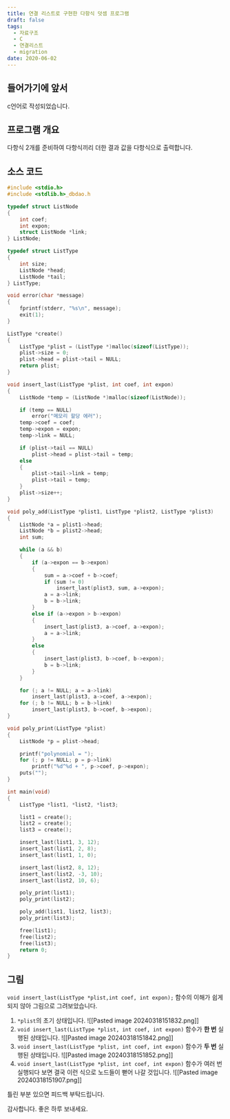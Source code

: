```yaml
---
title: 연결 리스트로 구현한 다항식 덧셈 프로그램
draft: false
tags:
  - 자료구조
  - C
  - 연결리스트
  - migration
date: 2020-06-02
---
```


## 들어가기에 앞서

c언어로 작성되었습니다.

## 프로그램 개요

다항식 2개를 준비하여 다항식끼리 더한 결과 값을 다항식으로 출력합니다.

## 소스 코드

```c
#include <stdio.h>
#include <stdlib.h>_dbdao.h

typedef struct ListNode
{
    int coef;
    int expon;
    struct ListNode *link;
} ListNode;

typedef struct ListType
{
    int size;
    ListNode *head;
    ListNode *tail;
} ListType;

void error(char *message)
{
    fprintf(stderr, "%s\n", message);
    exit(1);
}

ListType *create()
{
    ListType *plist = (ListType *)malloc(sizeof(ListType));
    plist->size = 0;
    plist->head = plist->tail = NULL;
    return plist;
}

void insert_last(ListType *plist, int coef, int expon)
{
    ListNode *temp = (ListNode *)malloc(sizeof(ListNode));

    if (temp == NULL)
        error("메모리 할당 에러");
    temp->coef = coef;
    temp->expon = expon;
    temp->link = NULL;

    if (plist->tail == NULL)
        plist->head = plist->tail = temp;
    else
    {
        plist->tail->link = temp;
        plist->tail = temp;
    }
    plist->size++;
}

void poly_add(ListType *plist1, ListType *plist2, ListType *plist3)
{
    ListNode *a = plist1->head;
    ListNode *b = plist2->head;
    int sum;

    while (a && b)
    {
        if (a->expon == b->expon)
        {
            sum = a->coef + b->coef;
            if (sum != 0)
                insert_last(plist3, sum, a->expon);
            a = a->link;
            b = b->link;
        }
        else if (a->expon > b->expon)
        {
            insert_last(plist3, a->coef, a->expon);
            a = a->link;
        }
        else
        {
            insert_last(plist3, b->coef, b->expon);
            b = b->link;
        }
    }

    for (; a != NULL; a = a->link)
        insert_last(plist3, a->coef, a->expon);
    for (; b != NULL; b = b->link)
        insert_last(plist3, b->coef, b->expon);
}

void poly_print(ListType *plist)
{
    ListNode *p = plist->head;

    printf("polynomial = ");
    for (; p != NULL; p = p->link)
        printf("%d^%d + ", p->coef, p->expon);
    puts("");
}

int main(void)
{
    ListType *list1, *list2, *list3;

    list1 = create();
    list2 = create();
    list3 = create();

    insert_last(list1, 3, 12);
    insert_last(list1, 2, 8);
    insert_last(list1, 1, 0);

    insert_last(list2, 8, 12);
    insert_last(list2, -3, 10);
    insert_last(list2, 10, 6);

    poly_print(list1);
    poly_print(list2);

    poly_add(list1, list2, list3);
    poly_print(list3);

    free(list1);
    free(list2);
    free(list3);
    return 0;
}
```

## 그림

`void insert_last(ListType *plist,int coef, int expon);` 함수의 이해가 쉽게 되지 않아 그림으로 그려보았습니다.

1. `*plist`의 초기 상태입니다.
![[Pasted image 20240318151832.png]]
2. `void insert_last(ListType *plist, int coef, int expon)` 함수가 **한 번** 실행된 상태입니다.
![[Pasted image 20240318151842.png]]
3. `void insert_last(ListType *plist, int coef, int expon)` 함수가 **두 번** 실행된 상태입니다.
![[Pasted image 20240318151852.png]]
4. `void insert_last(ListType *plist, int coef, int expon)` 함수가 여러 번 실행되다 보면 결국 이런 식으로 노드들이 뻗어 나갈 것입니다.
![[Pasted image 20240318151907.png]]

틀린 부분 있으면 피드백 부탁드립니다.

감사합니다. 좋은 하루 보내세요.

